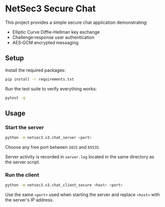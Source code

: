 # NetSec3 Secure Chat

This project provides a simple secure chat application demonstrating:

- Elliptic Curve Diffie-Hellman key exchange
- Challenge‑response user authentication
- AES‑GCM encrypted messaging

## Setup

Install the required packages:

```bash
pip install -r requirements.txt
```

Run the test suite to verify everything works:

```bash
pytest -q
```

## Usage

### Start the server

```bash
python -m netsec3.v3.chat_server <port>
```

Choose any free port between `1025` and `65535`.

Server activity is recorded in `server.log` located in the
same directory as the server script.

### Run the client

```bash
python -m netsec3.v3.chat_client_secure <host> <port>
```

Use the same `<port>` used when starting the server and replace `<host>` with the server's IP address.
